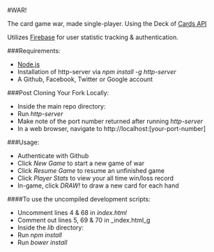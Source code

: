 #WAR!

The card game war, made single-player.  Using the Deck of [Cards API](http://deckofcardsapi.com/)

Utilizes [Firebase](https://www.firebase.com) for user statistic tracking & authentication.

###Requirements:
- [Node.js](https://nodejs.org/en/)
- Installation of http-server via _npm install -g http-server_
- A Github, Facebook, Twitter or Google account

###Post Cloning Your Fork Locally:
- Inside the main repo directory:
 - Run _http-server_
 - Make note of the port number returned after running _http-server_
- In a web browser, navigate to http://localhost:[your-port-number]

###Usage:
- Authenticate with Github
- Click *New Game* to start a new game of war
- Click *Resume Game* to resume an unfinished game
- Click *Player Stats* to view your all time win/loss record
- In-game, click *DRAW!* to draw a new card for each hand

####To use the uncompiled development scripts:
- Uncomment lines 4 & 68 in _index.html_
- Comment out lines 5, 69 & 70 in _index.html_g
- Inside the _lib_ directory:
 - Run _npm install_
 - Run _bower install_
